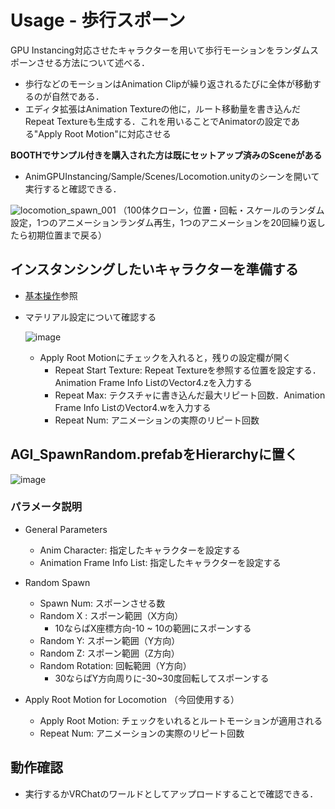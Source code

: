# Usage - 歩行スポーン

GPU Instancing対応させたキャラクターを用いて歩行モーションをランダムスポーンさせる方法について述べる．

- 歩行などのモーションはAnimation Clipが繰り返されるたびに全体が移動するのが自然である．
- エディタ拡張はAnimation Textureの他に，ルート移動量を書き込んだRepeat Textureも生成する．これを用いることでAnimatorの設定である"Apply Root Motion"に対応させる

**BOOTHでサンプル付きを購入された方は既にセットアップ済みのSceneがある**
- AnimGPUInstancing/Sample/Scenes/Locomotion.unityのシーンを開いて実行すると確認できる．

![locomotion_spawn_001](https://user-images.githubusercontent.com/44863813/134013760-7d80e13f-5d22-4a7d-9819-4c5fb8f9a093.gif)
（100体クローン，位置・回転・スケールのランダム設定，1つのアニメーションランダム再生，1つのアニメーションを20回繰り返したら初期位置まで戻る）

## インスタンシングしたいキャラクターを準備する
- [基本操作](usage_basic.md)参照

- マテリアル設定について確認する
  
  ![image](https://user-images.githubusercontent.com/44863813/134015008-bff22615-14d2-4822-89be-7baa16c80e9f.png)

  - Apply Root Motionにチェックを入れると，残りの設定欄が開く
    - Repeat Start Texture: Repeat Textureを参照する位置を設定する．Animation Frame Info ListのVector4.zを入力する
    - Repeat Max: テクスチャに書き込んだ最大リピート回数．Animation Frame Info ListのVector4.wを入力する
    - Repeat Num: アニメーションの実際のリピート回数

## AGI_SpawnRandom.prefabをHierarchyに置く
![image](https://user-images.githubusercontent.com/44863813/134013948-6cce2f1e-e030-4d75-977b-0fc2cafc5dd3.png)


### パラメータ説明

- General Parameters 
  - Anim Character: 指定したキャラクターを設定する
  - Animation Frame Info List: 指定したキャラクターを設定する

-  Random Spawn
   -  Spawn Num: スポーンさせる数
   -  Random X : スポーン範囲（X方向）
      -  10ならばX座標方向-10 ~ 10の範囲にスポーンする　 
   -  Random Y: スポーン範囲（Y方向）
   -  Random Z: スポーン範囲（Z方向）
   -  Random Rotation: 回転範囲（Y方向）
      -  30ならばY方向周りに-30~30度回転してスポーンする

- Apply Root Motion for Locomotion （今回使用する）
  - Apply Root Motion: チェックをいれるとルートモーションが適用される
  - Repeat Num: アニメーションの実際のリピート回数


## 動作確認
- 実行するかVRChatのワールドとしてアップロードすることで確認できる．
